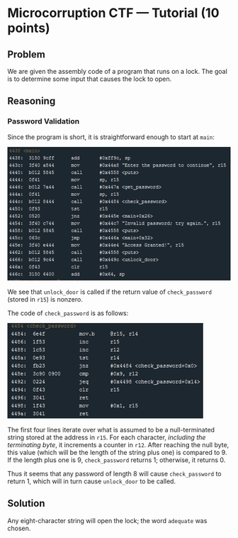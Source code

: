 # Microcorruption CTF — Tutorial (10 points)

## Problem

We are given the assembly code of a program that runs on a lock. The goal is to determine some input that causes the lock to open.

## Reasoning

### Password Validation

Since the program is short, it is straightforward enough to start at `main`:

![main function](main.png?raw=true)

We see that `unlock_door` is called if the return value of `check_password` (stored in `r15`) is nonzero.

The code of `check_password` is as follows:

![check_password](check_password.png?raw=true)

The first four lines iterate over what is assumed to be a null-terminated string stored at the address in `r15`. For each character, *including the terminating byte*,
it increments a counter in `r12`. After reaching the null byte, this value (which will be the length of the string plus one) is compared to 9. If the length plus one is
9, `check_password` returns 1; otherwise, it returns 0.

Thus it seems that any password of length 8 will cause `check_password` to return 1, which will in turn cause `unlock_door` to be called.

## Solution

Any eight-character string will open the lock; the word `adequate` was chosen.

